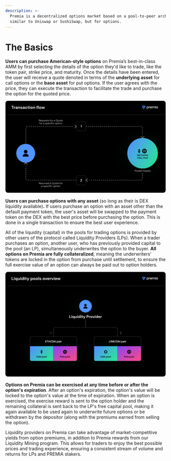 ```yaml
---
description: >-
  Premia is a decentralized options market based on a pool-to-peer architecture,
  similar to Uniswap or SushiSwap, but for options.
---
```


# The Basics

**Users can purchase American-style options** on Premia’s best-in-class AMM by first selecting the details of the option they'd like to trade, like the token pair, strike price, and maturity. Once the details have been entered, the user will receive a quote denoted in terms of the **underlying asset** for call options or the **base asset** for put options. If the user agrees with the price, they can execute the transaction to facilitate the trade and purchase the option for the quoted price.

![A user requests a price quote from the options pool](.gitbook/assets/flow.png)

**Users can purchase options with any asset** (so long as their is DEX liquidity available)**.** If users purchase an option with an asset other than the default payment token, the user's asset will be swapped to the payment token on the DEX with the best price before purchasing the option. This is done in a single transaction to ensure the best user experience.

All of the liquidity (capital) in the pools for trading options is provided by other users of the protocol called Liquidity Providers (LPs). When a trader purchases an option, another user, who has previously provided capital to the pool (an LP), simultaneously underwrites the option to the buyer. **All options on Premia are fully collateralized**, meaning the underwriters' tokens are locked in the option from purchase until settlement, to ensure the full exercise value of an option can always be paid out to option holders.

![Liquidity pools on Premia are user-managed and asset/direction specific.](.gitbook/assets/4.png)

**Options on Premia can be exercised at any time before or after the option's expiration**. After an option's expiration, the option's value will be locked to the option's value at the time of expiration. When an option is exercised, the exercise reward is sent to the option holder and the remaining collateral is sent back to the LP's free capital pool, making it again available to be used again to underwrite future options or be withdrawn by the depositor (along with the premiums earned from selling the option).

Liquidity providers on Premia can take advantage of market-competitive yields from option premiums, in addition to Premia rewards from our Liquidity Mining program. This allows for traders to enjoy the best possible prices and trading experience, ensuring a consistent stream of volume and returns for LPs and PREMIA stakers.

